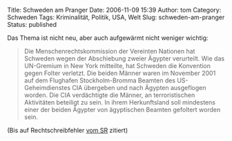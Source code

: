 Title: Schweden am Pranger
Date: 2006-11-09 15:39
Author: tom
Category: Schweden
Tags: Kriminalität, Politik, USA, Welt
Slug: schweden-am-pranger
Status: published

Das Thema ist nicht neu, aber auch aufgewärmt nicht weniger wichtig:

> Die Menschenrechtskommission der Vereinten Nationen hat Schweden wegen
> der Abschiebung zweier Ägypter verurteilt. Wie das UN-Gremium in New
> York mitteilte, hat Schweden die Konvention gegen Folter verletzt. Die
> beiden Männer waren im November 2001 auf dem Flughafen
> Stockholm-Bromma Beamten des US-Geheimdienstes CIA übergeben und nach
> Ägypten ausgeflogen worden. Die CIA verdächtigte die Männer, an
> terroristischen Aktivitäten beteiligt zu sein. In ihrem Herkunftsland
> soll mindestens einer der beiden Ägypter von ägyptischen Beamten
> gefoltert worden sein.

(Bis auf Rechtschreibfehler [vom
SR](http://www.sr.se/cgi-bin/International/nyhetssidor/artikel.asp?ProgramID=2108&Nyheter=&format=1&artikel=1027150)
zitiert)


